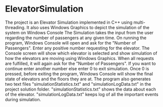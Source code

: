 # ElevatorSimulation
The project is an Elevator Simulation implemented in C++ using multi-threading. It also uses Windows Graphics to depict the simulation of the system on Windows Console
The Simulation takes the input from the user regarding the number of passengers at any given time.
On running the program, Windows Console will open and ask for the "Number of Passengers".
Enter any positive number requesting for the elevator.
The Console screen will show which elevator is selected and show simulation of how the elevators
are moving using Windows Graphics.
When all requests are fulfilled, it will again ask for the "Number of Passengers". If you want to continue
enter another number else enter 0 to exit simulation.
Once 0 is pressed, before exiting the program, Windows Console will show the final state of elevators and the
floors they are at.
The program also generates two text files "simulationStatistics.txt" and "simulationLogData.txt" in the 
project solution folder.
"simulationStatistics.txt" shows the data about each of the elevator.
"simulationLogData.txt" keeps log of all the important events during simulation.
